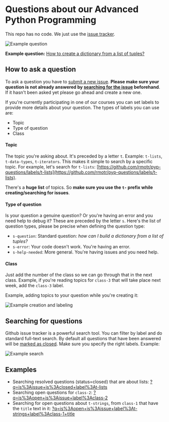 # Questions about our Advanced Python Programming

This repo has no code. We just use the [issue tracker](https://github.com/rmotr/pyp-questions/issues).

![Example question](https://cloud.githubusercontent.com/assets/872296/11227477/f9c0f846-8d64-11e5-825a-1cc1024ed08c.png)

**Example question:** [How to create a dictionary from a list of tuples?](https://github.com/rmotr/pyp-questions/issues/1)

## How to ask a question

To ask a question you have to [submit a new issue](https://github.com/rmotr/pyp-questions/issues/new). **Please make sure your question is not already answered by [searching for the issue](#searching-for-questions) beforehand**. If it hasn't been asked yet please go ahead and create a new one.

If you're currently participating in one of our courses you can set labels to provide more details about your question. The types of labels you can use are:

 * Topic
 * Type of question
 * Class

#### Topic

The topic you're asking about. It's preceded by a letter `t`. Example: `t-lists`, `t-data-types`, `t-iterators`.
This makes it simple to search by a specific topic. For example, let's search for `t-lists`: [https://github.com/rmotr/pyp-questions/labels/t-lists](https://github.com/rmotr/pyp-questions/labels/t-lists).

There's a **huge list** of topics. So **make sure you use the `t-` prefix while creating/searching for issues**.

#### Type of question

Is your question a genuine question? Or you're having an error and you need help to debug it? These are preceded by the letter `s`. Here's the list of question types, please be precise when defining the question type:

  * `s-question`: Standard question: _how can I build a dictionary from a list of tuples?_
  * `s-error`: Your code doesn't work. You're having an error.
  * `s-help-needed`: More general. You're having issues and you need help.

#### Class

Just add the number of the class so we can go through that in the next class. Example, if you're reading topics for `class-3` that will take place next week, add the `class-3` label.

Example, adding topics to your question while you're creating it:

![Example creation and labeling](https://cloud.githubusercontent.com/assets/872296/11227509/2ab3aa52-8d65-11e5-8b5e-c4ad77469906.png)

## Searching for questions

Github issue tracker is a powerful search tool. You can filter by label and do standard full-text search. By default all questions that have been answered will be [marked as closed](https://github.com/rmotr/pyp-questions/issues?q=is%3Aissue+is%3Aclosed).
Make sure you specify the right labels. Example:

![Example search](https://cloud.githubusercontent.com/assets/872296/11227594/9114df00-8d65-11e5-83a4-b53611ea53c1.png)

## Examples

  * Searching resolved questions (status=closed) that are about lists: [?q=is%3Aissue+is%3Aclosed+label%3At-lists](https://github.com/rmotr/pyp-questions/issues?q=is%3Aissue+is%3Aclosed+label%3At-lists)
  * Searching open questions for `class-2`: [?q=is%3Aopen+is%3Aissue+label%3Aclass-2](https://github.com/rmotr/pyp-questions/issues?q=is%3Aopen+is%3Aissue+label%3Aclass-2)
  * Searching for open questions about `t-strings`, from `class-1` that have the `title` text in it: [?q=is%3Aopen+is%3Aissue+label%3At-strings+label%3Aclass-1+title](https://github.com/rmotr/pyp-questions/issues?utf8=%E2%9C%93&q=is%3Aopen+is%3Aissue+label%3At-strings+label%3Aclass-1+title)
